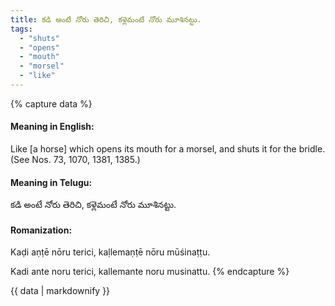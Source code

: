 ```yaml
---
title: కడి అంటే నోరు తెరిచి, కళ్లెమంటే నోరు మూశినట్టు.
tags:
  - "shuts"
  - "opens"
  - "mouth"
  - "morsel"
  - "like"
---
```


{% capture data %}
#### Meaning in English:
Like [a horse] which opens its mouth for a morsel, and shuts it for the bridle.
(See Nos. 73, 1070, 1381, 1385.)

#### Meaning in Telugu:
కడి అంటే నోరు తెరిచి, కళ్లెమంటే నోరు మూశినట్టు.

#### Romanization:
Kaḍi aṇṭē nōru terici, kaḷlemaṇṭē nōru mūśinaṭṭu.

Kadi ante noru terici, kallemante noru musinattu.
{% endcapture %}

{{ data | markdownify }}

